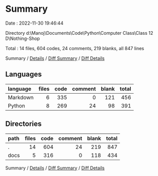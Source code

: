# Summary

Date : 2022-11-30 19:46:44

Directory d:\\Manoj\\Documents\\Code\\Python\\Computer Class\\Class 12 D\\Nothing-Shop

Total : 14 files,  604 codes, 24 comments, 219 blanks, all 847 lines

Summary / [Details](details.md) / [Diff Summary](diff.md) / [Diff Details](diff-details.md)

## Languages
| language | files | code | comment | blank | total |
| :--- | ---: | ---: | ---: | ---: | ---: |
| Markdown | 6 | 335 | 0 | 121 | 456 |
| Python | 8 | 269 | 24 | 98 | 391 |

## Directories
| path | files | code | comment | blank | total |
| :--- | ---: | ---: | ---: | ---: | ---: |
| . | 14 | 604 | 24 | 219 | 847 |
| docs | 5 | 316 | 0 | 118 | 434 |

Summary / [Details](details.md) / [Diff Summary](diff.md) / [Diff Details](diff-details.md)